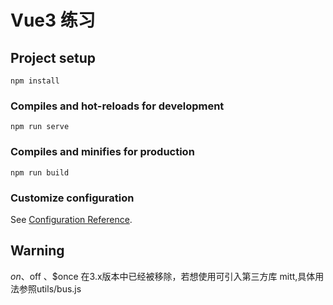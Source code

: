 # Vue3 练习

## Project setup
```
npm install
```

### Compiles and hot-reloads for development
```
npm run serve
```

### Compiles and minifies for production
```
npm run build
```

### Customize configuration
See [Configuration Reference](https://cli.vuejs.org/config/).

## Warning
$on 、$off 、$once 在3.x版本中已经被移除，若想使用可引入第三方库 mitt,具体用法参照utils/bus.js
